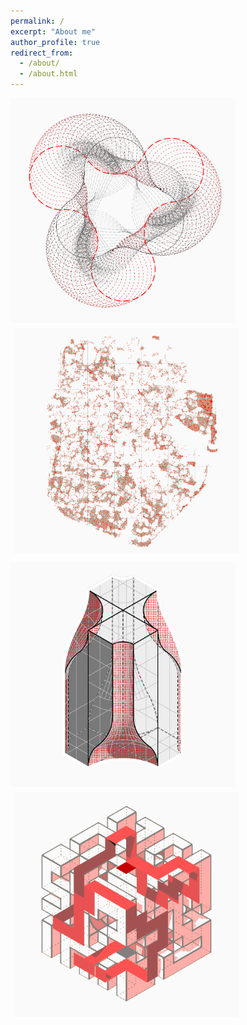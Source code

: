 ```yaml
---
permalink: /
excerpt: "About me"
author_profile: true
redirect_from: 
  - /about/
  - /about.html
---
```

<tr>
<td> <img src="../images/Icon_coding.png" alt="Drawing" style="width: 360px; padding-right: 5px; padding-bottom: 5px;"/> </td>
<td> <img src="../images/Icon_research.png" alt="Drawing" style="width: 360px; padding-left: 5px; padding-bottom: 5px;"/> </td>
</tr>
<tr>
<td> <img src="../images/Icon_design.png" alt="Drawing" style="width: 360px; padding-right: 5px; padding-top: 5px;"/> </td>
<td> <img src="../images/Icon_travel.png" alt="Drawing" style="width: 360px; padding-left: 5px; padding-top: 5px;"/> </td>
</tr>
